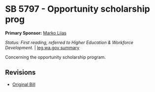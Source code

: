 # SB 5797 - Opportunity scholarship prog
**Primary Sponsor:** [Marko Liias](/person/leg/marko.liias.md)

*Status: First reading, referred to Higher Education & Workforce Development.* | [leg.wa.gov summary](https://app.leg.wa.gov/billsummary?BillNumber=5797&Year=2021)

Concerning the opportunity scholarship program.

## Revisions
* [Original Bill](1/)